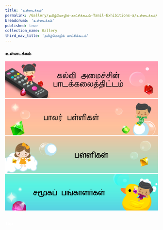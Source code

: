 ```yaml
---
title: 'உள்ளடக்கம்'
permalink: /Gallery/தமிழ்மொழிக்-காட்சிக்கூடம்-Tamil-Exhibitions-a/உள்ளடக்கம்/
breadcrumb: 'உள்ளடக்கம்'
published: true
collection_name: Gallery
third_nav_title: 'தமிழ்மொழிக் காட்சிக்கூடம்'
---
```

### உள்ளடக்கம்
<!-- Global site tag (gtag.js) - Google Ads: 726049306 -->
<script async src="https://www.googletagmanager.com/gtag/js?id=AW-726049306"></script>
<script>
  window.dataLayer = window.dataLayer || [];
  function gtag(){dataLayer.push(arguments);}
  gtag('js', new Date());

  gtag('config', 'AW-726049306');
</script>
<a href="/gallery/தமிழ்மொழிக்-காட்சிக்கூடம்-tamil-exhibitions-b/moe-curriculum/"><img src="/images/TL-MOE-Curriculum-New.jpg"></a>
<br/>
  <a href="/gallery/தமிழ்மொழிக்-காட்சிக்கூடம்-tamil-exhibitions-c/preschool/"><img src="/images/TL-Preschools-New.jpg"></a>
  <br/>
  <a href="/gallery/தமிழ்மொழிக்-காட்சிக்கூடம்-tamil-exhibitions-d/schools/"><img src="/images/TL-Schools4.jpg"></a>
  <br/>
  <a href="/Gallery/தமிழ்மொழிக்-காட்சிக்கூடம்-e/Community-Partners2/"><img src="/images/TL-Community-Partners4.jpg"></a><br/><br/>
<div class="btntop"><a href="#top" style="text-decoration:none;"><span style="color:white"><b>Top</b></span></a></div>
